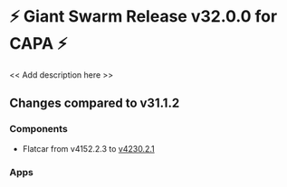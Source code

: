 # :zap: Giant Swarm Release v32.0.0 for CAPA :zap:

<< Add description here >>

## Changes compared to v31.1.2

### Components

- Flatcar from v4152.2.3 to [v4230.2.1](https://www.flatcar-linux.org/releases/#release-4230.2.1)

### Apps
